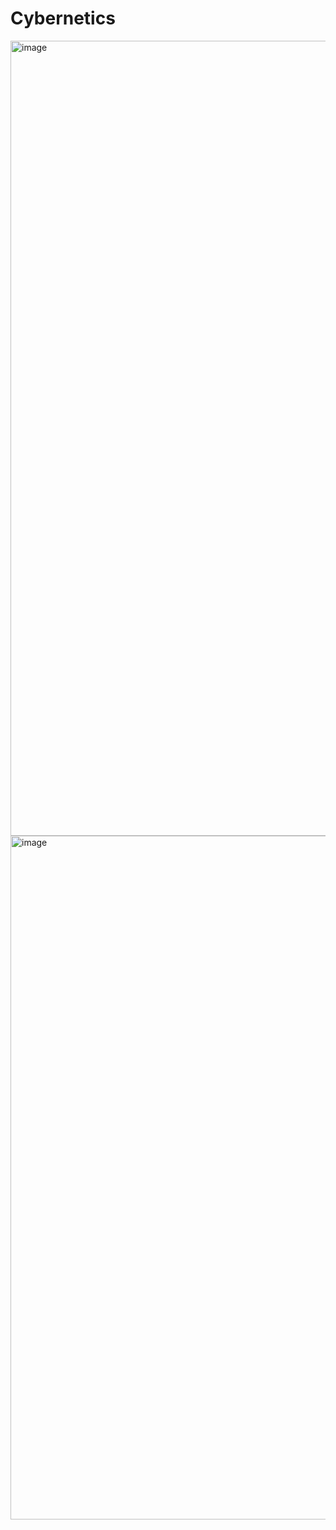 # Cybernetics
<img width="5620" height="1272" alt="image" src="https://github.com/user-attachments/assets/62ea0c57-da8e-44ef-a111-f0f054af2967" />

<img width="2210" height="1094" alt="image" src="https://github.com/user-attachments/assets/7dca9d01-ff54-483c-a3ea-9d5b2f737e37" />
